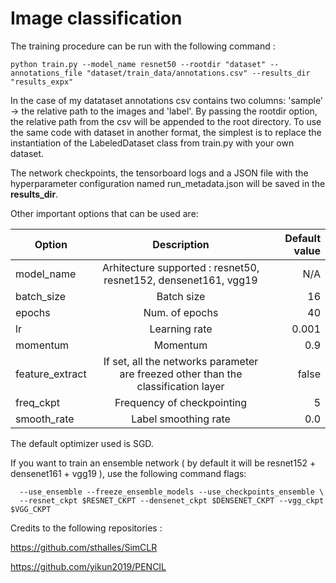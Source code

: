 # Image classification

The training procedure can be run with the following command :

```
python train.py --model_name resnet50 --rootdir "dataset" --annotations_file "dataset/train_data/annotations.csv" --results_dir "results_expx"
```

In the case of my datataset annotations csv contains two columns: 'sample' -> the relative path to the images and 'label'. By passing the rootdir option,
the relative path from the csv will be appended to the root directory. To use the same code with dataset in another format, the simplest is to replace the instantiation of the LabeledDataset class from train.py with your own dataset.

The network checkpoints, the tensorboard logs and a JSON file with the hyperparameter configuration named run_metadata.json will be saved in the **results_dir**.

Other important options that can be used are:

| Option        | Description           | Default value  |
| ------------- |:-------------:| -----:|
| model_name     | Arhitecture supported : resnet50, resnet152, densenet161, vgg19 | N/A |
| batch_size    |  Batch size     |   16 |
| epochs | Num. of epochs      |   40 |
| lr | Learning rate      |  0.001 |
| momentum | Momentum     |  0.9 |
| feature_extract | If set, all the networks parameter are freezed other than the classification layer|  false |
| freq_ckpt | Frequency of checkpointing |  5 |
| smooth_rate | Label smoothing rate |  0.0 |



The default optimizer used is SGD.

If you want to train an ensemble network ( by default it will be resnet152 + densenet161 + vgg19 ), use the following command flags:

```
  --use_ensemble --freeze_ensemble_models --use_checkpoints_ensemble \
  --resnet_ckpt $RESNET_CKPT --densenet_ckpt $DENSENET_CKPT --vgg_ckpt $VGG_CKPT
```

Credits to the following repositories :   

https://github.com/sthalles/SimCLR  

https://github.com/yikun2019/PENCIL

